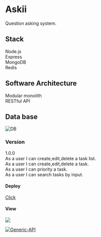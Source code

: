 # Askii  
Question asking system.
## Stack  
Node.js  
Express  
MongoDB    
Redis
## Software Architecture  
Modular monolith  
RESTful API  
## Data base
![DB](https://ibb.co/W2YnDkV)  

### Version
1.0.0  
As a user I can create,edit,delete a task list.  
As a user I can create,edit,delete a task.  
As a user I can priority a task.  
As a user I can search tasks by input.  
#### Deploy  
[Click](https://todolist-yarden-marcos.netlify.app/)  
#### View
![](https://i.ibb.co/R3SNwf7/Todo.png)  

<a href="https://ibb.co/W2YnDkV"><img src="https://i.ibb.co/W2YnDkV/Generic-API.png" alt="Generic-API" border="0"></a>
